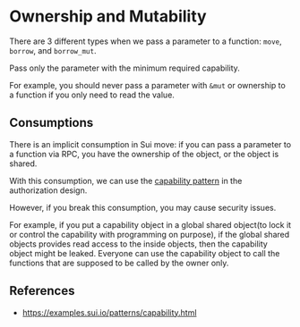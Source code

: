 # Ownership and Mutability

There are 3 different types when we pass a parameter to a function: `move`, `borrow`, and `borrow_mut`.

Pass only the parameter with the minimum required capability.

For example, you should never pass a parameter with `&mut` or ownership to a function if you only need to read the value.

## Consumptions

There is an implicit consumption in Sui move: if you can pass a parameter to a function via RPC, you have the ownership of the object, or the object is shared.

With this consumption, we can use the [capability pattern](https://examples.sui.io/patterns/capability.html) in the authorization design.

However, if you break this consumption, you may cause security issues.

For example, if you put a capability object in a global shared object(to lock it or control the capability with programming on purpose),
if the global shared objects provides read access to the inside objects, then the capability object might be leaked.
Everyone can use the capability object to call the functions that are supposed to be called by the owner only.

## References

- <https://examples.sui.io/patterns/capability.html>

